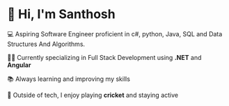 # 👋 Hi, I'm Santhosh

💻 Aspiring Software Engineer proficient in c#, python, Java, SQL and Data Structures And Algorithms.

🧑‍💻 Currently specializing in Full Stack Development using **.NET** and **Angular**

📚 Always learning and improving my skills

🏏 Outside of tech, I enjoy playing **cricket** and staying active


